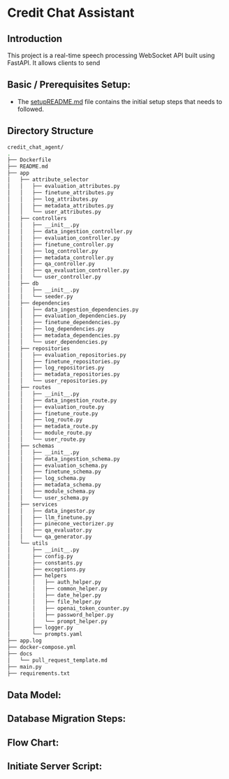 # Credit Chat Assistant

## Introduction
This project is a real-time speech processing WebSocket API built using FastAPI. It allows clients to send 

## Basic / Prerequisites Setup:
- The [setupREADME.md](./setup/setupREADME.md) file contains the initial setup steps that needs to followed.

## Directory Structure

```bash
credit_chat_agent/
.
├── Dockerfile
├── README.md
├── app
│   ├── attribute_selector
│   │   ├── evaluation_attributes.py
│   │   ├── finetune_attributes.py
│   │   ├── log_attributes.py
│   │   ├── metadata_attributes.py
│   │   └── user_attributes.py
│   ├── controllers
│   │   ├── __init__.py
│   │   ├── data_ingestion_controller.py
│   │   ├── evaluation_controller.py
│   │   ├── finetune_controller.py
│   │   ├── log_controller.py
│   │   ├── metadata_controller.py
│   │   ├── qa_controller.py
│   │   ├── qa_evaluation_controller.py
│   │   └── user_controller.py
│   ├── db
│   │   ├── __init__.py
│   │   └── seeder.py
│   ├── dependencies
│   │   ├── data_ingestion_dependencies.py
│   │   ├── evaluation_dependencies.py
│   │   ├── finetune_dependencies.py
│   │   ├── log_dependencies.py
│   │   ├── metadata_dependencies.py
│   │   └── user_dependencies.py
│   ├── repositories
│   │   ├── evaluation_repositories.py
│   │   ├── finetune_repositories.py
│   │   ├── log_repositories.py
│   │   ├── metadata_repositories.py
│   │   └── user_repositories.py
│   ├── routes
│   │   ├── __init__.py
│   │   ├── data_ingestion_route.py
│   │   ├── evaluation_route.py
│   │   ├── finetune_route.py
│   │   ├── log_route.py
│   │   ├── metadata_route.py
│   │   ├── module_route.py
│   │   └── user_route.py
│   ├── schemas
│   │   ├── __init__.py
│   │   ├── data_ingestion_schema.py
│   │   ├── evaluation_schema.py
│   │   ├── finetune_schema.py
│   │   ├── log_schema.py
│   │   ├── metadata_schema.py
│   │   ├── module_schema.py
│   │   └── user_schema.py
│   ├── services
│   │   ├── data_ingestor.py
│   │   ├── llm_finetune.py
│   │   ├── pinecone_vectorizer.py
│   │   ├── qa_evaluator.py
│   │   └── qa_generator.py
│   └── utils
│       ├── __init__.py
│       ├── config.py
│       ├── constants.py
│       ├── exceptions.py
│       ├── helpers
│       │   ├── auth_helper.py
│       │   ├── common_helper.py
│       │   ├── date_helper.py
│       │   ├── file_helper.py
│       │   ├── openai_token_counter.py
│       │   ├── password_helper.py
│       │   └── prompt_helper.py
│       ├── logger.py
│       └── prompts.yaml
├── app.log
├── docker-compose.yml
├── docs
│   └── pull_request_template.md
├── main.py
├── requirements.txt               
```


## Data Model:


## Database Migration Steps:


## Flow Chart:

## Initiate Server Script:


